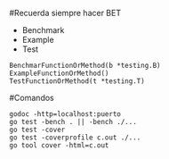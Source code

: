 #Recuerda siempre hacer BET

- Benchmark
- Example
- Test

```
BenchmarFunctionOrMethod(b *testing.B)
ExampleFunctionOrMethod()
TestFunctionOrMethod(t *testing.T)
```

#Comandos

```
godoc -http=localhost:puerto
go test -bench . || -bench ./...
go test -cover
go test -coverprofile c.out ./...
go tool cover -html=c.out
```